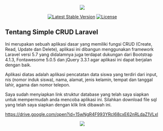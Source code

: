 <p align="center"><img src="https://laravel.com/assets/img/components/logo-laravel.svg"></p>

<p align="center">
<a href="https://packagist.org/packages/laravel/framework"><img src="https://poser.pugx.org/laravel/framework/v/stable.svg" alt="Latest Stable Version"></a>
<a href="https://packagist.org/packages/laravel/framework"><img src="https://poser.pugx.org/laravel/framework/license.svg" alt="License"></a>
</p>

## Tentang Simple CRUD Laravel

Ini merupakan sebuah aplikasi dasar yang memiliki fungsi CRUD (Create, Read, Update dan Delete), aplikasi ini dibangun menggunakan framework Laravel versi 5.7 yang didalamnya juga terdapat dukungan dari Bootstrap 4.1.3, Fontawesome 5.0.5 dan jQuery 3.3.1 agar aplikasi ini dapat berjalan dengan baik.

Aplikasi diatas adalah aplikasi pencatatan data siswa yang terdiri dari input, nis (nomor induk siswa), nama, alamat, jenis kelamin, tempat dan tanggal lahir, agama dan nomor telepon.

Saya sudah menyiapkan link struktur database yang telah saya siapkan untuk mempermudah anda mencoba aplikasi ini. Silahkan download file sql yang telah saya siapkan dengan klik link dibawah ini.

https://drive.google.com/open?id=15wNgR4F993YRcI68cxE62nRLdaZ1VLxl

<p align="center"><img src="https://lh3.googleusercontent.com/uvdb0bNWAR_OXKN3H_QHr30vRMHT7atCJtBAuCZlud2tYYg-Z4w_NX-2wYTtm56GO90JjXWKbKoSFw=w1366-h638-rw"></p>
